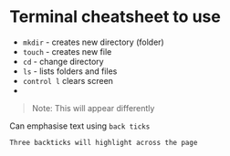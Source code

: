 # Terminal cheatsheet to use 

* `mkdir` - creates new directory (folder)
* `touch` - creates new file 
* `cd` - change directory 
* `ls` - lists folders and files
* `control l` clears screen
* 



>Note: This will appear differently


Can emphasise text using `back ticks`

```
Three backticks will highlight across the page
```
